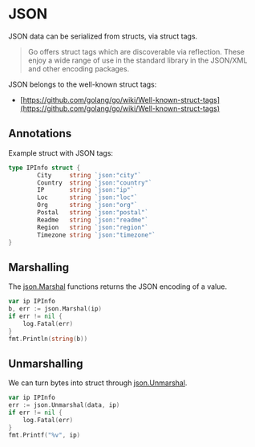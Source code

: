 # JSON

JSON data can be serialized from structs, via struct tags.

> Go offers struct tags which are discoverable via reflection. These enjoy a
> wide range of use in the standard library in the JSON/XML and other encoding
> packages.

JSON belongs to the well-known struct tags:

* [https://github.com/golang/go/wiki/Well-known-struct-tags](https://github.com/golang/go/wiki/Well-known-struct-tags)

## Annotations

Example struct with JSON tags:

```go
type IPInfo struct {
        City     string `json:"city"`
        Country  string `json:"country"`
        IP       string `json:"ip"`
        Loc      string `json:"loc"`
        Org      string `json:"org"`
        Postal   string `json:"postal"`
        Readme   string `json:"readme"`
        Region   string `json:"region"`
        Timezone string `json:"timezone"`
}
```

## Marshalling

The [json.Marshal](https://golang.org/pkg/encoding/json/#Marshal) functions returns the JSON encoding of a value.

```go
var ip IPInfo
b, err := json.Marshal(ip) 
if err != nil {
    log.Fatal(err)
}
fmt.Println(string(b))
```

## Unmarshalling

We can turn bytes into struct through [json.Unmarshal](https://golang.org/pkg/encoding/json/#Unmarshal).

```go
var ip IPInfo
err := json.Unmarshal(data, ip) 
if err != nil {
    log.Fatal(err)
}
fmt.Printf("%v", ip)
```